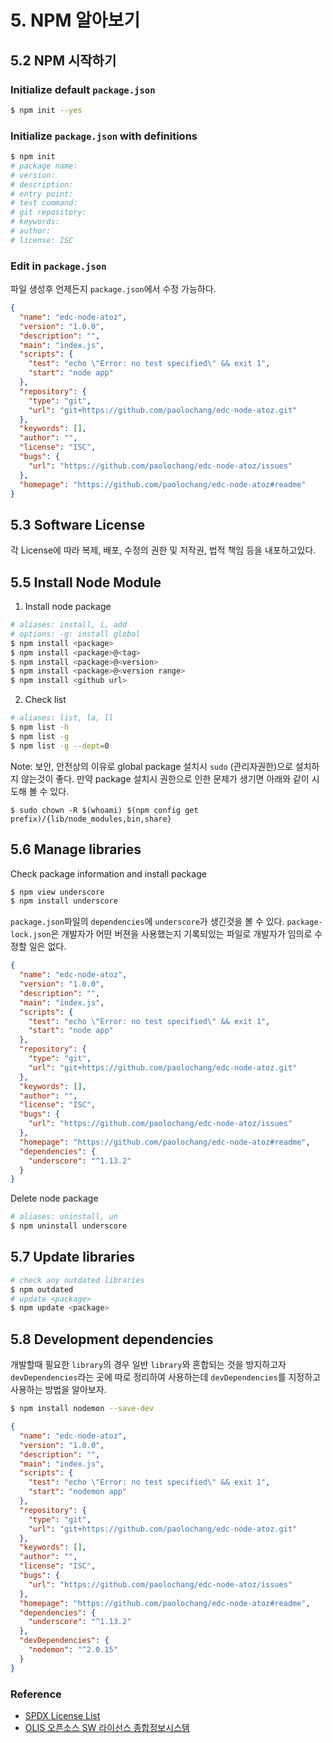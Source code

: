 # 5. NPM 알아보기

## 5.2 NPM 시작하기

### Initialize default `package.json`

```bash
$ npm init --yes
```

### Initialize `package.json` with definitions

```bash
$ npm init
# package name:
# version:
# description:
# entry point:
# test command:
# git repository:
# keywords:
# author:
# license: ISC
```

### Edit in `package.json`

파일 생성후 언제든지 `package.json`에서 수정 가능하다.

```json
{
  "name": "edc-node-atoz",
  "version": "1.0.0",
  "description": "",
  "main": "index.js",
  "scripts": {
    "test": "echo \"Error: no test specified\" && exit 1",
    "start": "node app"
  },
  "repository": {
    "type": "git",
    "url": "git+https://github.com/paolochang/edc-node-atoz.git"
  },
  "keywords": [],
  "author": "",
  "license": "ISC",
  "bugs": {
    "url": "https://github.com/paolochang/edc-node-atoz/issues"
  },
  "homepage": "https://github.com/paolochang/edc-node-atoz#readme"
}
```

## 5.3 Software License

각 License에 따라 복제, 배포, 수정의 권한 및 저작권, 법적 책임 등을 내포하고있다.

## 5.5 Install Node Module

1. Install node package

```bash
# aliases: install, i, add
# options: -g: install global
$ npm install <package>
$ npm install <package>@<tag>
$ npm install <package>@<version>
$ npm install <package>@<version range>
$ npm install <github url>
```

2. Check list

```bash
# aliases: list, la, ll
$ npm list -h
$ npm list -g
$ npm list -g --dept=0
```

Note: 보안, 안전상의 이유로 global package 설치시 `sudo` (관리자권한)으로 설치하지 않는것이 좋다.
만약 package 설치시 권한으로 인한 문제가 생기면 아래와 같이 시도해 볼 수 있다.

```
$ sudo chown -R $(whoami) $(npm config get prefix)/{lib/node_modules,bin,share}
```

## 5.6 Manage libraries

Check package information and install package

```bash
$ npm view underscore
$ npm install underscore
```

`package.json`파일의 `dependencies`에 `underscore`가 생긴것을 볼 수 있다. `package-lock.json`은 개발자가 어떤 버젼을 사용했는지 기록되있는 파일로 개발자가 임의로 수정할 일은 없다.

```json
{
  "name": "edc-node-atoz",
  "version": "1.0.0",
  "description": "",
  "main": "index.js",
  "scripts": {
    "test": "echo \"Error: no test specified\" && exit 1",
    "start": "node app"
  },
  "repository": {
    "type": "git",
    "url": "git+https://github.com/paolochang/edc-node-atoz.git"
  },
  "keywords": [],
  "author": "",
  "license": "ISC",
  "bugs": {
    "url": "https://github.com/paolochang/edc-node-atoz/issues"
  },
  "homepage": "https://github.com/paolochang/edc-node-atoz#readme",
  "dependencies": {
    "underscore": "^1.13.2"
  }
}
```

Delete node package

```bash
# aliases: uninstall, un
$ npm uninstall underscore
```

## 5.7 Update libraries

```bash
# check any outdated libraries
$ npm outdated
# update <package>
$ npm update <package>
```

## 5.8 Development dependencies

개발할때 필요한 `library`의 경우 일반 `library`와 혼합되는 것을 방지하고자 `devDependencies`라는 곳에 따로 정리하여 사용하는데 `devDependencies`를 지정하고 사용하는 방법을 알아보자.

```bash
$ npm install nodemon --save-dev
```

```json
{
  "name": "edc-node-atoz",
  "version": "1.0.0",
  "description": "",
  "main": "index.js",
  "scripts": {
    "test": "echo \"Error: no test specified\" && exit 1",
    "start": "nodemon app"
  },
  "repository": {
    "type": "git",
    "url": "git+https://github.com/paolochang/edc-node-atoz.git"
  },
  "keywords": [],
  "author": "",
  "license": "ISC",
  "bugs": {
    "url": "https://github.com/paolochang/edc-node-atoz/issues"
  },
  "homepage": "https://github.com/paolochang/edc-node-atoz#readme",
  "dependencies": {
    "underscore": "^1.13.2"
  },
  "devDependencies": {
    "nodemon": "^2.0.15"
  }
}
```

### Reference

- [SPDX License List](https://spdx.org/licenses/)
- [OLIS 오픈소스 SW 라이선스 종합정보시스템](https://www.olis.or.kr/license/Detailselect.do?lType=spdx&lId=1074)
